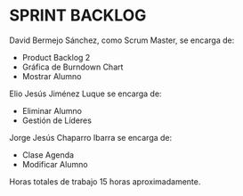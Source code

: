 # SPRINT BACKLOG

David Bermejo Sánchez, como Scrum Master, se encarga de:

* Product Backlog 2
* Gráfica de Burndown Chart
* Mostrar Alumno


Elio Jesús Jiménez Luque se encarga de:

* Eliminar Alumno
* Gestión de Líderes


Jorge Jesús Chaparro Ibarra se encarga de:

* Clase Agenda
* Modificar Alumno


Horas totales de trabajo 15 horas aproximadamente.
